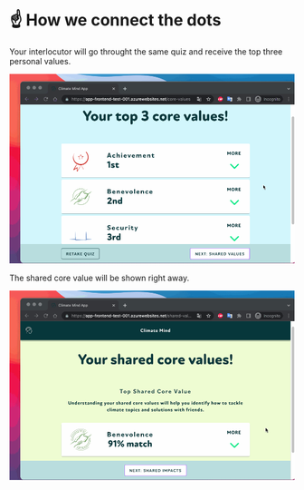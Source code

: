 # ☝ How we connect the dots

Your interlocutor will go throught the same quiz and receive the top three personal values.

![](<../../../.gitbook/assets/top3 (1).gif>)

The shared core value will be shown right away.&#x20;

![](<../../../.gitbook/assets/alignment (2).gif>)
